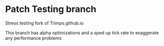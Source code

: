 # Patch Testing branch

Stress testing fork of Trimps.github.io

This branch has alpha optimizations and a sped up tick rate to exaggerate any performance problems
